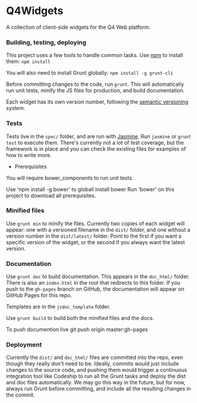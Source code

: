 # Q4Widgets

A collection of client-side widgets for the Q4 Web platform.


### Building, testing, deploying

This project uses a few tools to handle common tasks.
Use [npm](https://www.npmjs.com/) to install them: `npm install`

You will also need to install Grunt globally: `npm install -g grunt-cli`

Before committing changes to the code, run `grunt`.
This will automatically run unit tests, minify the JS files for production,
and build documentation.

Each widget has its own version number,
following the [semantic versioning](http://semver.org/) system.


### Tests

Tests live in the `spec/` folder, and are run with [Jasmine](https://jasmine.github.io).
Run `jasmine` or `grunt test` to execute them.
There's currently not a lot of test coverage, but the framework is in place
and you can check the existing files for examples of how to write more.

- Prerequisites

You will require bower_components to run unit tests.

Use 'npm install -g bower' to globall install bower
Run 'bower' on this project to download all prerequisites.

### Minified files

Use `grunt min` to minify the files.
Currently two copies of each widget will appear:
one with a versioned filename in the `dist/` folder,
and one without a version number in the `dist/latest/` folder.
Point to the first if you want a specific version of the widget,
or the second if you always want the latest version.


### Documentation

Use `grunt doc` to build documentation.
This appears in the `doc_html/` folder.
There is also an `index.html` in the root that redirects to this folder.
If you push to the `gh-pages` branch on GitHub,
the documentation will appear on GitHub Pages for this repo.

Templates are in the `jsdoc_template` folder.

Use `grunt build` to build both the minified files and the docs.

To push documention live git push origin master:gh-pages


### Deployment

Currently the `dist/` and `doc_html/` files are committed into the repo,
even though they really don't need to be.
Ideally, commits would just include changes to the source code,
and pushing them would trigger a continuous integration tool like Codeship
to run all the Grunt tasks and deploy the dist and doc files automatically.
We may go this way in the future, but for now, always run Grunt before committing,
and include all the resulting changes in the commit.
